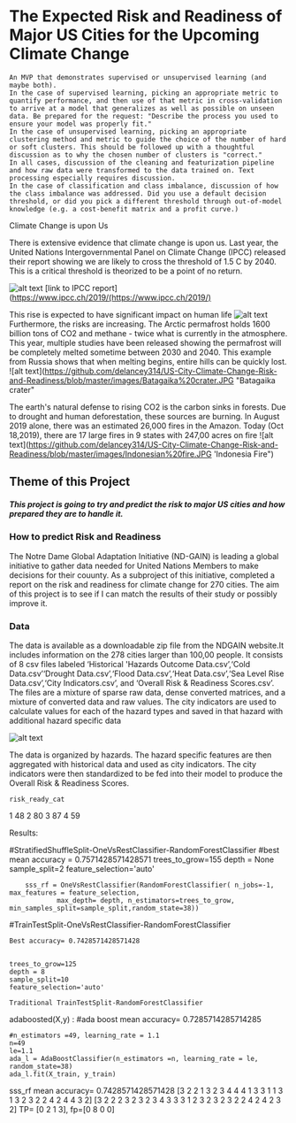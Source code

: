 #   The Expected Risk and Readiness of Major US Cities for the Upcoming Climate Change


    An MVP that demonstrates supervised or unsupervised learning (and maybe both).
    In the case of supervised learning, picking an appropriate metric to quantify performance, and then use of that metric in cross-validation to arrive at a model that generalizes as well as possible on unseen data. Be prepared for the request: "Describe the process you used to ensure your model was properly fit."
    In the case of unsupervised learning, picking an appropriate clustering method and metric to guide the choice of the number of hard or soft clusters. This should be followed up with a thoughtful discussion as to why the chosen number of clusters is "correct."
    In all cases, discussion of the cleaning and featurization pipeline and how raw data were transformed to the data trained on. Text processing especially requires discussion.
    In the case of classification and class imbalance, discussion of how the class imbalance was addressed. Did you use a default decision threshold, or did you pick a different threshold through out-of-model knowledge (e.g. a cost-benefit matrix and a profit curve.)

Climate Change is upon Us
 
 There is extensive evidence that climate change is upon us.  Last year, the United Nations Intergovernmental Panel on Climate Change (IPCC) released their report showing we are likely to cross the threshold of 1.5 C by 2040. This is a critical threshold is theorized to be a point of no return.
 
![alt text](https://github.com/delancey314/US-City-Climate-Change-Risk-and-Readiness/blob/master/images/IHCC%20Predicted%20Change.JPG "IPCC predicted change")
[link to IPCC report](https://www.ipcc.ch/2019/(https://www.ipcc.ch/2019/)

This rise is expected to have significant impact on human life
![alt text](https://github.com/delancey314/US-City-Climate-Change-Risk-and-Readiness/blob/master/images/IHCC%20Predicted%20Change.JPG "IPCC predicted impact")
Furthermore, the risks are increasing.  The Arctic permafrost holds 1600 billion tons of CO2 and methane - twice what is currently in the atmosphere.  This year, multiple studies have been released showing the permafrost will be completely melted sometime between 2030 and 2040. This example from Russia shows that when melting begins, entire hills can be quickly lost.
![alt text](https://github.com/delancey314/US-City-Climate-Change-Risk-and-Readiness/blob/master/images/Batagaika%20crater.JPG "Batagaika crater"

The earth's natural defense to rising CO2 is the carbon sinks in forests.  Due to drought and human deforestation, these sources are burning. In August 2019 alone, there was an estimated 26,000 fires in the Amazon.  Today (Oct 18,2019), there are 17 large fires in 9  states with 247,00 acres on fire
![alt text](https://github.com/delancey314/US-City-Climate-Change-Risk-and-Readiness/blob/master/images/Indonesian%20fire.JPG 'Indonesia Fire")

## Theme of this Project

##### This project is going to try and predict the risk to major US cities and how prepared they are to handle it.  

### How to predict Risk and Readiness

The Notre Dame Global Adaptation Initiative (ND-GAIN) is leading a global initiative to gather data needed for United Nations Members to make decisions for their couunty. As a subproject of this initiative, completed a report on the risk and readiness for climate change for 270 cities. The aim of this project is to see if I can match the results of their study or possibly improve it.

### Data
The data is available as a downloadable zip file from the NDGAIN website.It includes information on the 278 cities larger than 100,00 people. It consists of 8 csv files labeled ‘Historical 'Hazards Outcome Data.csv’,‘Cold Data.csv’‘Drought Data.csv’,‘Flood Data.csv’,‘Heat Data.csv’,‘Sea Level Rise Data.csv’,‘City Indicators.csv’, and  ‘Overall Risk & Readiness Scores.csv’.  The files are a mixture of sparse raw data, dense converted matrices, and a mixture of converted data and raw values. The city indicators are used to calculate values for each of the hazard types and saved in that hazard with additional hazard specific data


![alt text](https://github.com/delancey314/US-City-Climate-Change-Risk-and-Readiness/blob/master/images/data_screenshots.JPG "data")

The data is organized by hazards. The hazard specific features are then aggregated with historical data and used as city indicators. The city indicators were then standardized to be fed into their model to produce the Overall Risk & Readiness Scores.
	
    
    
    
    
    
    
    risk_ready_cat	
1	    48
2	    80
3	    87
4	    59


Results:

 #StratifiedShuffleSplit-OneVsRestClassifier-RandomForestClassifier
    #best mean accuracy = 0.7571428571428571
    trees_to_grow=155
    depth = None
    sample_split=2
    feature_selection='auto'

   
        sss_rf = OneVsRestClassifier(RandomForestClassifier( n_jobs=-1, max_features = feature_selection, 
                max_depth= depth, n_estimators=trees_to_grow, min_samples_split=sample_split,random_state=38))
               
               
               
 #TrainTestSplit-OneVsRestClassifier-RandomForestClassifier
    
    Best accuracy= 0.7428571428571428

    
    trees_to_grow=125
    depth = 8
    sample_split=10
    feature_selection='auto'

    Traditional TrainTestSplit-RandomForestClassifier
    

 adaboosted(X,y) :
     #ada boost mean accuracy= 0.7285714285714285
    
    #n_estimators =49, learning_rate = 1.1
    n=49
    le=1.1
    ada_l = AdaBoostClassifier(n_estimators =n, learning_rate = le, random_state=38)
    ada_l.fit(X_train, y_train)





sss_rf mean accuracy= 0.7428571428571428
[3 2 2 1 3 2 3 4 4 4 1 3 3 1 1 3 1 3 2 3 2 2 4 2 4 4 3 2]
[3 2 2 2 3 2 3 2 3 4 3 3 3 1 2 3 2 3 2 3 2 2 4 2 4 2 3 2]
TP= [0 2 1 3], fp=[0 8 0 0]
